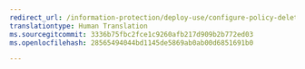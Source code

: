 ```yaml
---
redirect_url: /information-protection/deploy-use/configure-policy-delete-reorder
translationtype: Human Translation
ms.sourcegitcommit: 3336b75fbc2fce1c9260afb217d909b2b772ed03
ms.openlocfilehash: 28565494044bd1145de5869ab0ab00d6851691b0

---
```




<!--HONumber=Sep16_HO4-->


